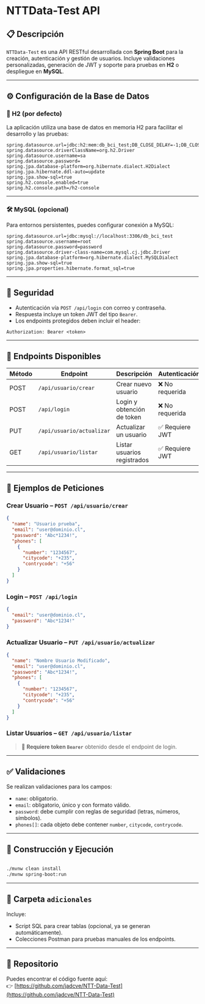 # NTTData-Test API

## 📋 Descripción
`NTTData-Test` es una API RESTful desarrollada con **Spring Boot** para la creación, autenticación y gestión de usuarios. Incluye validaciones personalizadas, generación de JWT y soporte para pruebas en **H2** o despliegue en **MySQL**.

---

## ⚙️ Configuración de la Base de Datos

### 🧪 H2 (por defecto)
La aplicación utiliza una base de datos en memoria H2 para facilitar el desarrollo y las pruebas:

```properties
spring.datasource.url=jdbc:h2:mem:db_bci_test;DB_CLOSE_DELAY=-1;DB_CLOSE_ON_EXIT=FALSE
spring.datasource.driverClassName=org.h2.Driver
spring.datasource.username=sa
spring.datasource.password=
spring.jpa.database-platform=org.hibernate.dialect.H2Dialect
spring.jpa.hibernate.ddl-auto=update
spring.jpa.show-sql=true
spring.h2.console.enabled=true
spring.h2.console.path=/h2-console
```
---

### 🛠️ MySQL (opcional)
Para entornos persistentes, puedes configurar conexión a MySQL:

```properties
spring.datasource.url=jdbc:mysql://localhost:3306/db_bci_test
spring.datasource.username=root
spring.datasource.password=password
spring.datasource.driver-class-name=com.mysql.cj.jdbc.Driver
spring.jpa.database-platform=org.hibernate.dialect.MySQLDialect
spring.jpa.show-sql=true
spring.jpa.properties.hibernate.format_sql=true
```

---

## 🔐 Seguridad
- Autenticación vía `POST /api/login` con correo y contraseña.
- Respuesta incluye un token JWT del tipo `Bearer`.
- Los endpoints protegidos deben incluir el header:

```
Authorization: Bearer <token>
```

---

## 📌 Endpoints Disponibles

| Método | Endpoint                  | Descripción               | Autenticación |
|--------|---------------------------|---------------------------|----------------|
| POST   | `/api/usuario/crear`      | Crear nuevo usuario       | ❌ No requerida |
| POST   | `/api/login`              | Login y obtención de token| ❌ No requerida |
| PUT    | `/api/usuario/actualizar` | Actualizar un usuario     | ✅ Requiere JWT |
| GET    | `/api/usuario/listar`     | Listar usuarios registrados| ✅ Requiere JWT |

---

## 🧪 Ejemplos de Peticiones

### Crear Usuario – `POST /api/usuario/crear`
```json
{
  "name": "Usuario prueba",
  "email": "user@dominio.cl",
  "password": "Abc*1234!",
  "phones": [
    {
      "number": "1234567",
      "citycode": "+235",
      "contrycode": "+56"
    }
  ]
}
```

### Login – `POST /api/login`
```json
{
  "email": "user@dominio.cl",
  "password": "Abc*1234!"
}
```

### Actualizar Usuario – `PUT /api/usuario/actualizar`
```json
{
  "name": "Nombre Usuario Modificado",
  "email": "user@dominio.cl",
  "password": "Abc*1234!",
  "phones": [
    {
      "number": "1234567",
      "citycode": "+235",
      "contrycode": "+56"
    }
  ]
}
```

### Listar Usuarios – `GET /api/usuario/listar`

> 🔐 **Requiere token `Bearer`** obtenido desde el endpoint de login.

---

## ✅ Validaciones
Se realizan validaciones para los campos:

- `name`: obligatorio.
- `email`: obligatorio, único y con formato válido.
- `password`: debe cumplir con reglas de seguridad (letras, números, símbolos).
- `phones[]`: cada objeto debe contener `number`, `citycode`, `contrycode`.

---

## 🚀 Construcción y Ejecución

```bash

./mvnw clean install
./mvnw spring-boot:run
```

---

## 📁 Carpeta `adicionales`
Incluye:

- Script SQL para crear tablas (opcional, ya se generan automáticamente).
- Colecciones Postman para pruebas manuales de los endpoints.

---


## 🔗 Repositorio

Puedes encontrar el código fuente aquí:  
👉 [https://github.com/jadcve/NTT-Data-Test](https://github.com/jadcve/NTT-Data-Test)